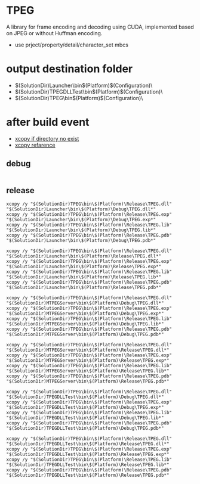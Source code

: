 # TPEG
A library for frame encoding and decoding using CUDA, implemented based on JPEG or without Huffman encoding.

- use prject/property/detail/character_set mbcs

# output destination folder
- $(SolutionDir)Launcher\bin\$(Platform)\$(Configuration)\
- $(SolutionDir)TPEGDLLTest\bin\$(Platform)\$(Configuration)\
- $(SolutionDir)TPEG\bin\$(Platform)\$(Configuration)\

# after build event
- [xcopy if directory no exist](https://superuser.com/questions/119263/how-to-copy-a-file-to-a-directory-in-dos-and-create-directories-if-necessary)
- [xcopy refarence](https://learn.microsoft.com/ja-jp/windows-server/administration/windows-commands/xcopy)

## debug
```
```

## release
```
xcopy /y "$(SolutionDir)TPEG\bin\$(Platform)\Release\TPEG.dll" "$(SolutionDir)Launcher\bin\$(Platform)\Debug\TPEG.dll*"
xcopy /y "$(SolutionDir)TPEG\bin\$(Platform)\Release\TPEG.exp" "$(SolutionDir)Launcher\bin\$(Platform)\Debug\TPEG.exp*"
xcopy /y "$(SolutionDir)TPEG\bin\$(Platform)\Release\TPEG.lib" "$(SolutionDir)Launcher\bin\$(Platform)\Debug\TPEG.lib*"
xcopy /y "$(SolutionDir)TPEG\bin\$(Platform)\Release\TPEG.pdb" "$(SolutionDir)Launcher\bin\$(Platform)\Debug\TPEG.pdb*"

xcopy /y "$(SolutionDir)TPEG\bin\$(Platform)\Release\TPEG.dll" "$(SolutionDir)Launcher\bin\$(Platform)\Release\TPEG.dll*"
xcopy /y "$(SolutionDir)TPEG\bin\$(Platform)\Release\TPEG.exp" "$(SolutionDir)Launcher\bin\$(Platform)\Release\TPEG.exp*"
xcopy /y "$(SolutionDir)TPEG\bin\$(Platform)\Release\TPEG.lib" "$(SolutionDir)Launcher\bin\$(Platform)\Release\TPEG.lib*"
xcopy /y "$(SolutionDir)TPEG\bin\$(Platform)\Release\TPEG.pdb" "$(SolutionDir)Launcher\bin\$(Platform)\Release\TPEG.pdb*"

xcopy /y "$(SolutionDir)TPEG\bin\$(Platform)\Release\TPEG.dll" "$(SolutionDir)MTPEGServer\bin\$(Platform)\Debug\TPEG.dll*"
xcopy /y "$(SolutionDir)TPEG\bin\$(Platform)\Release\TPEG.exp" "$(SolutionDir)MTPEGServer\bin\$(Platform)\Debug\TPEG.exp*"
xcopy /y "$(SolutionDir)TPEG\bin\$(Platform)\Release\TPEG.lib" "$(SolutionDir)MTPEGServer\bin\$(Platform)\Debug\TPEG.lib*"
xcopy /y "$(SolutionDir)TPEG\bin\$(Platform)\Release\TPEG.pdb" "$(SolutionDir)MTPEGServer\bin\$(Platform)\Debug\TPEG.pdb*"

xcopy /y "$(SolutionDir)TPEG\bin\$(Platform)\Release\TPEG.dll" "$(SolutionDir)MTPEGServer\bin\$(Platform)\Release\TPEG.dll*"
xcopy /y "$(SolutionDir)TPEG\bin\$(Platform)\Release\TPEG.exp" "$(SolutionDir)MTPEGServer\bin\$(Platform)\Release\TPEG.exp*"
xcopy /y "$(SolutionDir)TPEG\bin\$(Platform)\Release\TPEG.lib" "$(SolutionDir)MTPEGServer\bin\$(Platform)\Release\TPEG.lib*"
xcopy /y "$(SolutionDir)TPEG\bin\$(Platform)\Release\TPEG.pdb" "$(SolutionDir)MTPEGServer\bin\$(Platform)\Release\TPEG.pdb*"

xcopy /y "$(SolutionDir)TPEG\bin\$(Platform)\Release\TPEG.dll" "$(SolutionDir)TPEGDLLTest\bin\$(Platform)\Debug\TPEG.dll*"
xcopy /y "$(SolutionDir)TPEG\bin\$(Platform)\Release\TPEG.exp" "$(SolutionDir)TPEGDLLTest\bin\$(Platform)\Debug\TPEG.exp*"
xcopy /y "$(SolutionDir)TPEG\bin\$(Platform)\Release\TPEG.lib" "$(SolutionDir)TPEGDLLTest\bin\$(Platform)\Debug\TPEG.lib*"
xcopy /y "$(SolutionDir)TPEG\bin\$(Platform)\Release\TPEG.pdb" "$(SolutionDir)TPEGDLLTest\bin\$(Platform)\Debug\TPEG.pdb*"

xcopy /y "$(SolutionDir)TPEG\bin\$(Platform)\Release\TPEG.dll" "$(SolutionDir)TPEGDLLTest\bin\$(Platform)\Release\TPEG.dll*"
xcopy /y "$(SolutionDir)TPEG\bin\$(Platform)\Release\TPEG.exp" "$(SolutionDir)TPEGDLLTest\bin\$(Platform)\Release\TPEG.exp*"
xcopy /y "$(SolutionDir)TPEG\bin\$(Platform)\Release\TPEG.lib" "$(SolutionDir)TPEGDLLTest\bin\$(Platform)\Release\TPEG.lib*"
xcopy /y "$(SolutionDir)TPEG\bin\$(Platform)\Release\TPEG.pdb" "$(SolutionDir)TPEGDLLTest\bin\$(Platform)\Release\TPEG.pdb*"
```